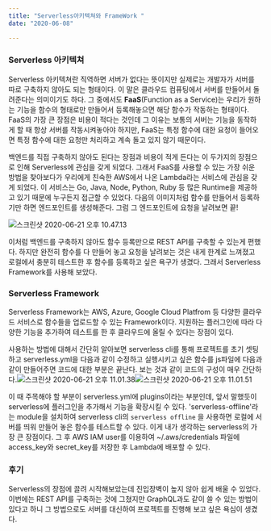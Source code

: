 ```yaml
---
title: "Serverless아키텍쳐와 FrameWork "
date: "2020-06-08"

---
```


### Serverless 아키텍쳐

Serverless 아키텍쳐란 직역하면 서버가 없다는 뜻이지만 실제로는 개발자가 서버를 따로 구축하지 않아도 되는 형태이다. 이 말은 클라우드 컴퓨팅에서 서버를 만들어서 돌려준다는 의미이기도 하다. 그 중에서도 **FaaS**(Function as a Service)는 우리가 원하는 기능을 함수의 형태로만 만들어서 등록해놓으면 해당 함수가 작동하는 형태이다. FaaS의 가장 큰 장점은 비용이 적다는 것인데 그 이유는 보통의 서버는 기능을 동작하게 할 때 항상 서버를 작동시켜놓아야 하지만, FaaS는 특정 함수에 대한 요청이 들어오면 특정 함수에 대한 요청만 처리하고 계속 돌고 있지 않기 때문이다.

백엔드를 직접 구축하지 않아도 된다는 장점과 비용이 적게 든다는 이 두가지의 장점으로 인해 Serverless에 관심을 갖게 되었다. 그래서 FaaS를 사용할 수 있는 가장 쉬운 방법을 찾아보다가 우리에게 친숙한 AWS에서 나온 Lambda라는 서비스에 관심을 갖게 되었다. 이 서비스는 Go, Java, Node, Python, Ruby 등 많은 Runtime을 제공하고 있기 때문에 누구든지 접근할 수 있었다. 다음의 이미지처럼 함수를 만들어서 등록하기만 하면 엔드포인트를 생성해준다. 그럼 그 엔드포인트에 요청을 날려보면 끝!

 ![스크린샷 2020-06-21 오후 10.47.13](https://tva1.sinaimg.cn/large/007S8ZIlgy1gg08y33s9wj31r80ty0y4.jpg)

이처럼 백엔드를 구축하지 않아도 함수 등록만으로 REST API를 구축할 수 있는게 편했다. 하지만 완전히 함수를 다 만들어 놓고 요청을 날려보는 것은 내게 한계로 느껴졌고 로컬에서 충분히 테스트한 후 함수를 등록하고 싶은 욕구가 생겼다. 그래서 Serverless Framework를 사용해 보았다.

### Serverless Framework

Serverless Framework는 AWS, Azure, Google Cloud Platfrom 등 다양한 클라우드 서비스로 함수들을 업로드할 수 있는 Framework이다. 지원하는 플러그인에 따라 다양한 기능을 추가하여 테스트를 한 후 클라우드에 올릴 수 있다는 장점이 있다. 

사용하는 방법에 대해서 간단히 알아보면 serverless cli를 통해 프로젝트를 초기 셋팅하고 serverless.yml을 다음과 같이 수정하고 실행시키고 싶은 함수를 js파일에 다음과 같이 만들어주면 코드에 대한 부분은 끝난다. 보는 것과 같이 코드의 구성이 매우 간단하다.![스크린샷 2020-06-21 오후 11.01.38](https://tva1.sinaimg.cn/large/007S8ZIlgy1gg09k5e1hqj30ou0i6wgc.jpg)![스크린샷 2020-06-21 오후 11.01.51](https://tva1.sinaimg.cn/large/007S8ZIlgy1gg09k76291j30x40rgtc0.jpg)

이 때 주목해야 할 부분이 serverless.yml에 plugins이라는 부분인데, 앞서 말했듯이 serverless에 플러그인을 추가해서 기능을 확장시킬 수 있다. 'serverless-offline'라는 module을 설치하여 serverless cli의 `serverless offline` 을 사용하면 로컬에 서버를 띄워 만들어 놓은 함수를 테스트할 수 있다. 이게 내가 생각하는 serverless의 가장 큰 장점이다. 그 후 AWS IAM user를 이용하여 ~/.aws/credentials 파일에 access_key와 secret_key를 저장한 후 Lambda에 배포할 수 있다.

### 후기

Serverless의 장점에 끌려 시작해보았는데 진입장벽이 높지 않아 쉽게 배울 수 있었다. 이번에는 REST API를 구축하는 것에 그쳤지만 GraphQL과도 같이 쓸 수 있는 방법이 있다고 하니 그 방법으로도 서버를 대신하여 프로젝트를 진행해 보고 싶은 욕심이 생겼다.
